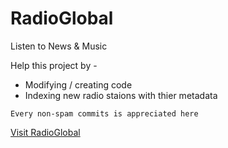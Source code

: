 # RadioGlobal
Listen to News & Music

Help this project by -
- Modifying / creating code
- Indexing new radio staions with thier metadata

`Every non-spam commits is appreciated here`
 
[Visit RadioGlobal](http://radioglobal.ga)
